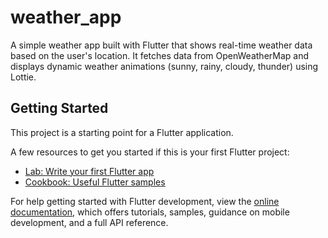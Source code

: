 # weather_app

A simple weather app built with Flutter that shows real-time weather data based on the user's location. It fetches data from OpenWeatherMap and displays dynamic weather animations (sunny, rainy, cloudy, thunder) using Lottie.

## Getting Started

This project is a starting point for a Flutter application.

A few resources to get you started if this is your first Flutter project:

- [Lab: Write your first Flutter app](https://docs.flutter.dev/get-started/codelab)
- [Cookbook: Useful Flutter samples](https://docs.flutter.dev/cookbook)

For help getting started with Flutter development, view the
[online documentation](https://docs.flutter.dev/), which offers tutorials,
samples, guidance on mobile development, and a full API reference.
